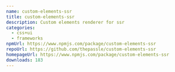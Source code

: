 ```yaml
---
name: custom-elements-ssr
title: custom-elements-ssr
description: Custom elements renderer for ssr
categories:
  - css+ui
  - frameworks
npmUrl: https://www.npmjs.com/package/custom-elements-ssr
repoUrl: https://github.com/thepassle/custom-elements-ssr
homepageUrl: https://www.npmjs.com/package/custom-elements-ssr
downloads: 183
---
```

